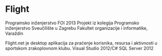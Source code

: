 Flight
======

Programsko inženjerstvo FOI 2013
Projekt iz kolegija Programsko inženjerstvo
Sveučilište u Zagrebu
Fakultet organizacije i informatike, Varaždin

Flight.net je desktop aplikacija za praćenje korisnika, resursa i aktivnosti u sportskom zrakoplovnom klubu.
Visual Studio 2012/C#
SQL Server 2012
